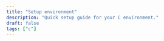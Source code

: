 ```yaml
---
title: "Setup environment"
description: "Quick setup guide for your C environment."
draft: false
tags: ["c"]
---
```

